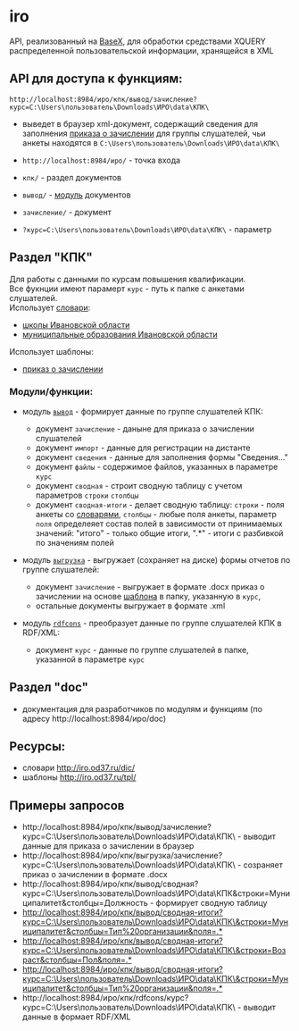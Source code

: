 # iro
API, реализованный на [BaseX](http://basex.org/), для обработки средствами XQUERY распределенной пользовательской информации, хранящейся в XML

## API для доступа к функциям:
`http://localhost:8984/иро/кпк/вывод/зачисление?курс=C:\Users\пользователь\Downloads\ИРО\data\КПК\`  
- выведет в браузер xml-документ, содержащий сведения для заполнения [приказа о зачислении](http://iro.od37.ru/tpl/приказ_зачисление.docx) для группы слушателей, чьи анкеты находятся в `C:\Users\пользователь\Downloads\ИРО\data\КПК\`

- `http://localhost:8984/иро/` - точка входа
- `кпк/` - раздел документов
- `вывод/` - [модуль](https://github.com/kontur32/iro/blob/dev2/output.xqm "Модуль") документов
- `зачисление/`  - документ
- `?курс=C:\Users\пользователь\Downloads\ИРО\data\КПК\` - параметр

## Раздел "КПК"
Для работы с данными по курсам повышения квалификации.  
Все фукнции имеют парамерт `курс` - путь к папке с анкетами слушателей.  
Использует [словари](http://iro.od37.ru/dic/):
- [школы Ивановской области](http://iro.od37.ru/dic/schools.xml)
- [муниципальные образования Ивановской области](http://iro.od37.ru/dic/mo.xml)

Использует шаблоны:
- [приказ о зачислении](http://iro.od37.ru/tpl/приказ_зачисление.docx)

### Модули/функции:
- модуль [`вывод`](https://github.com/kontur32/iro/blob/dev2/output.xqm) - формирует данные по группе слушателей КПК:
  - документ `зачисление` - даныне для приказа о зачислении слушателей
  - документ `импорт` - данные для регистрации на дистанте
  - документ `сведения` - данные для заполнения формы "Сведения..."
  - документ `файлы` - содержимое файлов, указанных в параметре `курс`
  - документ `сводная` - строит сводную таблицу с учетом параметров `строки` `столбцы`
  - документ `сводная-итоги` - делает сводную таблицу: `строки` - поля анкеты со [словарями](http://iro.od37.ru/dic/), `столбцы` - любые поля анкеты, параметр `поля` определеяет состав полей в зависимости от принимаемых значений: "итого" - только общие итоги, ".*" - итоги с разбивкой по значениям полей

- модуль [`выгрузка`](https://github.com/kontur32/iro/blob/dev2/download.xqm) - выгружает (сохраняет на диске) формы отчетов по группе слушателей:
  - документ `зачисление` - выгружает в формате .docx приказ о зачислении на основе [шаблона](http://iro.od37.ru/tpl/приказ_зачисление.docx) в папку, указанную в `курс`,
  - остальные документы выгружает в формате .xml

- модуль [`rdfcons`](https://github.com/kontur32/iro/blob/dev2/rdf.xqm) - преобразует данные по группе слушателей КПК в RDF/XML:
  - документ `курс` - данные по группе слушателей в папке, указанной в параметре `курс`

## Раздел "doc"
- документация для разработчиков по модулям и функциям (по адресу http://localhost:8984/иро/doc)

## Ресурсы:
- словари http://iro.od37.ru/dic/  
- шаблоны http://iro.od37.ru/tpl/

## Примеры запросов
- http://localhost:8984/иро/кпк/вывод/зачисление?курс=C:\Users\пользователь\Downloads\ИРО\data\КПК\ - выводит данные для приказа о зачислении в браузер
- http://localhost:8984/иро/кпк/выгрузка/зачисление?курс=C:\Users\пользователь\Downloads\ИРО\data\КПК\ - созраняет приказ о зачислении в формате .docx
- http://localhost:8984/иро/кпк/вывод/сводная?курс=C:\Users\пользователь\Downloads\ИРО\data\КПК\&строки=Муниципалитет&столбцы=Должность - формирует сводную таблицу
- [http://localhost:8984/иро/кпк/вывод/сводная-итоги?курс=C:\Users\пользователь\Downloads\ИРО\data\КПК\\&строки=Муниципалитет&столбцы=Тип%20организации&поля=.*](http://localhost:8984/иро/кпк/вывод/сводная-итоги?курс=C:\Users\пользователь\Downloads\ИРО\data\КПК\\&строки=Муниципалитет&столбцы=Тип%20организации&поля=.*)
- [http://localhost:8984/иро/кпк/вывод/сводная-итоги?курс=C:\Users\пользователь\Downloads\ИРО\data\КПК\\&строки=Возраст&столбцы=Пол&поля=.*](http://localhost:8984/иро/кпк/вывод/сводная-итоги?курс=C:\Users\пользователь\Downloads\ИРО\data\КПК\\&строки=Возраст&столбцы=Пол&поля=.*])
- [http://localhost:8984/иро/кпк/вывод/сводная-итоги?курс=C:\Users\пользователь\Downloads\ИРО\data\КПК\\&строки=Муниципалитет&столбцы=Тип%20организации&поля=.*](http://localhost:8984/иро/кпк/вывод/сводная-итоги?курс=C:\Users\пользователь\Downloads\ИРО\data\КПК\\&строки=Муниципалитет&столбцы=Тип%20организации&поля=.*)
- http://localhost:8984/иро/кпк/rdfcons/курс?курс=C:\Users\пользователь\Downloads\ИРО\data\КПК\ - выводит данные в формает RDF/XML
